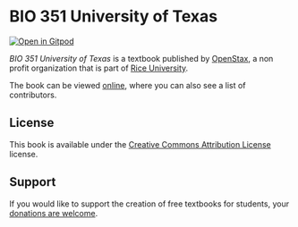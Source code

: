 # BIO 351 University of Texas

[![Open in Gitpod](https://gitpod.io/button/open-in-gitpod.svg)](https://gitpod.io/from-referrer/)

_BIO 351 University of Texas_ is a textbook published by [OpenStax](https://openstax.org/), a non profit organization that is part of [Rice University](https://www.rice.edu/).

The book can be viewed [online](https://github.com/cnx-user-books/cnxbook-bio-351-university-of-texas/releases/latest), where you can also see a list of contributors.

## License
This book is available under the [Creative Commons Attribution License](./LICENSE) license.

## Support
If you would like to support the creation of free textbooks for students, your [donations are welcome](https://riceconnect.rice.edu/donation/support-openstax-banner).
